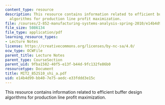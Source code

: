 ```yaml
---
content_type: resource
description: This resource contains information related to efficient buffer design
  algorithms for production line profit maximization.
file: /courses/2-852-manufacturing-systems-analysis-spring-2010/e14b4d99bb407e75aedce33fddd3e15c_MIT2_852S10_shi_a.pdf
file_size: 5086134
file_type: application/pdf
learning_resource_types:
- Lecture Notes
license: https://creativecommons.org/licenses/by-nc-sa/4.0/
ocw_type: OCWFile
parent_title: Lecture Notes
parent_type: CourseSection
parent_uid: 9fba1582-40f5-e13f-b44d-9fc132fe86b0
resourcetype: Document
title: MIT2_852S10_shi_a.pdf
uid: e14b4d99-bb40-7e75-aedc-e33fddd3e15c
---
```

This resource contains information related to efficient buffer design algorithms for production line profit maximization.